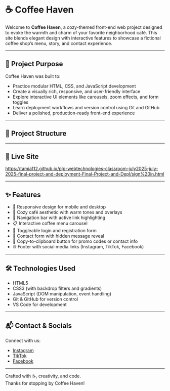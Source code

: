 # ☕ Coffee Haven

Welcome to **Coffee Haven**, a cozy-themed front-end web project designed to evoke the warmth and charm of your favorite neighborhood café. This site blends elegant design with interactive features to showcase a fictional coffee shop’s menu, story, and contact experience.

---

## 🌟 Project Purpose

Coffee Haven was built to:
- Practice modular HTML, CSS, and JavaScript development
- Create a visually rich, responsive, and user-friendly interface
- Explore interactive UI elements like carousels, zoom effects, and form toggles
- Learn deployment workflows and version control using Git and GitHub
- Deliver a polished, production-ready front-end experience

---

## 🧱 Project Structure


---

## 🚀 Live Site
https://tamia112.github.io/plp-webtechnologies-classroom-july2025-july-2025-final-project-and-deployment-Final-Project-and-Depl/sign%20in.html


---

## ✨ Features

- 📱 Responsive design for mobile and desktop
- 🎨 Cozy café aesthetic with warm tones and overlays
- 🧭 Navigation bar with active link highlighting
- 📋 Interactive coffee menu carousel
- 🔐 Toggleable login and registration form
- 💬 Contact form with hidden message reveal
- 📎 Copy-to-clipboard button for promo codes or contact info
- 🌐 Footer with social media links (Instagram, TikTok, Facebook)

---

## 🛠️ Technologies Used

- HTML5
- CSS3 (with backdrop filters and gradients)
- JavaScript (DOM manipulation, event handling)
- Git & GitHub for version control
- VS Code for development

---

## 📬 Contact & Socials

Connect with us:
- [Instagram](https://instagram.com)
- [TikTok](https://tiktok.com)
- [Facebook](https://facebook.com)

---

Crafted with ☕, creativity, and code.  
Thanks for stopping by Coffee Haven!

